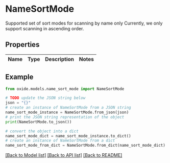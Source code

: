 # NameSortMode

Supported set of sort modes for scanning by name only  Currently, we only support scanning in ascending order.

## Properties

Name | Type | Description | Notes
------------ | ------------- | ------------- | -------------

## Example

```python
from oxide.models.name_sort_mode import NameSortMode

# TODO update the JSON string below
json = "{}"
# create an instance of NameSortMode from a JSON string
name_sort_mode_instance = NameSortMode.from_json(json)
# print the JSON string representation of the object
print(NameSortMode.to_json())

# convert the object into a dict
name_sort_mode_dict = name_sort_mode_instance.to_dict()
# create an instance of NameSortMode from a dict
name_sort_mode_from_dict = NameSortMode.from_dict(name_sort_mode_dict)
```
[[Back to Model list]](../README.md#documentation-for-models) [[Back to API list]](../README.md#documentation-for-api-endpoints) [[Back to README]](../README.md)


